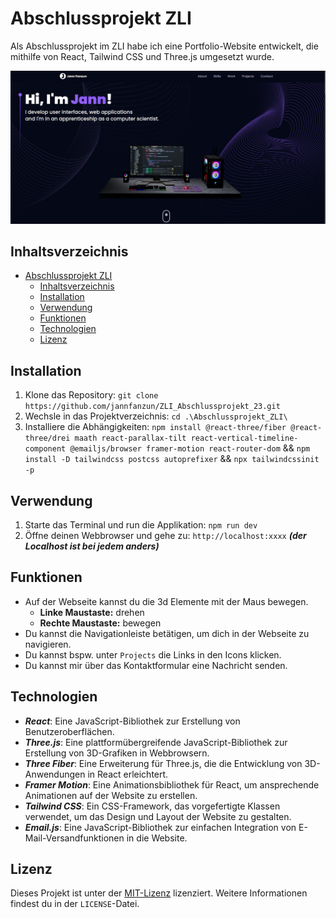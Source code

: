 # Abschlussprojekt ZLI

Als Abschlussprojekt im ZLI habe ich eine Portfolio-Website entwickelt, die mithilfe von React, Tailwind CSS und Three.js umgesetzt wurde.

![img](Dokumente/landingpagePortfolio.png)
## Inhaltsverzeichnis

- [Abschlussprojekt ZLI](#abschlussprojekt-zli)
  - [Inhaltsverzeichnis](#inhaltsverzeichnis)
  - [Installation](#installation)
  - [Verwendung](#verwendung)
  - [Funktionen](#funktionen)
  - [Technologien](#technologien)
  - [Lizenz](#lizenz)

## Installation

1. Klone das Repository: `git clone https://github.com/jannfanzun/ZLI_Abschlussprojekt_23.git`
2. Wechsle in das Projektverzeichnis: `cd .\Abschlussprojekt_ZLI\`
3. Installiere die Abhängigkeiten: `npm install @react-three/fiber @react-three/drei maath react-parallax-tilt react-vertical-timeline-component @emailjs/browser framer-motion react-router-dom` && `npm install -D tailwindcss postcss autoprefixer` && `npx tailwindcssinit -p `

## Verwendung

1. Starte das Terminal und run die Applikation: `npm run dev`
2. Öffne deinen Webbrowser und gehe zu: `http://localhost:xxxx` _**(der Localhost ist bei jedem anders)**_

## Funktionen

- Auf der Webseite kannst du die 3d Elemente mit der Maus bewegen.
  - **Linke Maustaste:** drehen
  - **Rechte Maustaste:** bewegen
- Du kannst die Navigationleiste betätigen, um dich in der Webseite zu navigieren.
- Du kannst bspw. unter `Projects` die Links in den Icons klicken.
- Du kannst mir über das Kontaktformular eine Nachricht senden.


## Technologien

- **_React_**: Eine JavaScript-Bibliothek zur Erstellung von Benutzeroberflächen.
- **_Three.js_**: Eine plattformübergreifende JavaScript-Bibliothek zur Erstellung von 3D-Grafiken in Webbrowsern.
- **_Three Fiber_**: Eine Erweiterung für Three.js, die die Entwicklung von 3D-Anwendungen in React erleichtert.
- **_Framer Motion_**: Eine Animationsbibliothek für React, um ansprechende Animationen auf der Website zu erstellen.
- **_Tailwind CSS_**: Ein CSS-Framework, das vorgefertigte Klassen verwendet, um das Design und Layout der Website zu gestalten.
- **_Email.js_**: Eine JavaScript-Bibliothek zur einfachen Integration von E-Mail-Versandfunktionen in die Website.

## Lizenz

Dieses Projekt ist unter der [MIT-Lizenz](https://opensource.org/licenses/MIT) lizenziert. Weitere Informationen findest du in der `LICENSE`-Datei.

